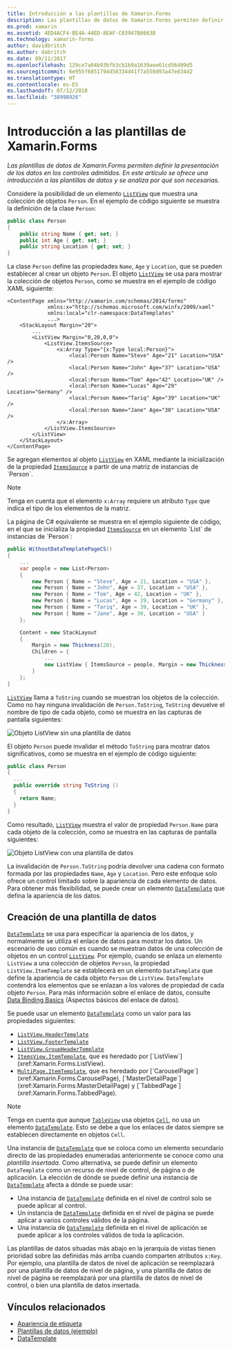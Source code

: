 ```yaml
---
title: Introducción a las plantillas de Xamarin.Forms
description: Las plantillas de datos de Xamarin.Forms permiten definir la presentación de los datos en los controles admitidos. En este artículo se ofrece una introducción a las plantillas de datos y se analiza por qué son necesarias.
ms.prod: xamarin
ms.assetid: 4ED4ACF4-BE4A-44ED-8EAF-C03947B8663B
ms.technology: xamarin-forms
author: davidbritch
ms.author: dabritch
ms.date: 09/11/2017
ms.openlocfilehash: 129ce7a04b93bfb3cb1b9a1639aee61cd56d09d5
ms.sourcegitcommit: 6e955f6851794d58334d41f7a550d93a47e834d2
ms.translationtype: HT
ms.contentlocale: es-ES
ms.lasthandoff: 07/12/2018
ms.locfileid: "38998926"
---
```

# <a name="introduction-to-xamarinforms-data-templates"></a>Introducción a las plantillas de Xamarin.Forms

_Las plantillas de datos de Xamarin.Forms permiten definir la presentación de los datos en los controles admitidos. En este artículo se ofrece una introducción a las plantillas de datos y se analiza por qué son necesarias._

Considere la posibilidad de un elemento [`ListView`](xref:Xamarin.Forms.ListView) que muestra una colección de objetos `Person`. En el ejemplo de código siguiente se muestra la definición de la clase `Person`:

```csharp
public class Person
{
    public string Name { get; set; }
    public int Age { get; set; }
    public string Location { get; set; }
}
```

La clase `Person` define las propiedades `Name`, `Age` y `Location`, que se pueden establecer al crear un objeto `Person`. El objeto [`ListView`](xref:Xamarin.Forms.ListView) se usa para mostrar la colección de objetos `Person`, como se muestra en el ejemplo de código XAML siguiente:

```xaml
<ContentPage xmlns="http://xamarin.com/schemas/2014/forms"
             xmlns:x="http://schemas.microsoft.com/winfx/2009/xaml"
             xmlns:local="clr-namespace:DataTemplates"
             ...>
    <StackLayout Margin="20">
        ...
        <ListView Margin="0,20,0,0">
            <ListView.ItemsSource>
                <x:Array Type="{x:Type local:Person}">
                    <local:Person Name="Steve" Age="21" Location="USA" />
                    <local:Person Name="John" Age="37" Location="USA" />
                    <local:Person Name="Tom" Age="42" Location="UK" />
                    <local:Person Name="Lucas" Age="29" Location="Germany" />
                    <local:Person Name="Tariq" Age="39" Location="UK" />
                    <local:Person Name="Jane" Age="30" Location="USA" />
                </x:Array>
            </ListView.ItemsSource>
        </ListView>
    </StackLayout>
</ContentPage>
```

Se agregan elementos al objeto [`ListView`](xref:Xamarin.Forms.ListView) en XAML mediante la inicialización de la propiedad [`ItemsSource`](xref:Xamarin.Forms.ItemsView`1.ItemsSource) a partir de una matriz de instancias de `Person`.

> [!NOTE]
> Tenga en cuenta que el elemento `x:Array` requiere un atributo `Type` que indica el tipo de los elementos de la matriz.

La página de C# equivalente se muestra en el ejemplo siguiente de código, en el que se inicializa la propiedad [`ItemsSource`](xref:Xamarin.Forms.ItemsView`1.ItemsSource) en un elemento `List` de instancias de `Person`:

```csharp
public WithoutDataTemplatePageCS()
{
    ...
    var people = new List<Person>
    {
        new Person { Name = "Steve", Age = 21, Location = "USA" },
        new Person { Name = "John", Age = 37, Location = "USA" },
        new Person { Name = "Tom", Age = 42, Location = "UK" },
        new Person { Name = "Lucas", Age = 29, Location = "Germany" },
        new Person { Name = "Tariq", Age = 39, Location = "UK" },
        new Person { Name = "Jane", Age = 30, Location = "USA" }
    };

    Content = new StackLayout
    {
        Margin = new Thickness(20),
        Children = {
            ...
            new ListView { ItemsSource = people, Margin = new Thickness(0, 20, 0, 0) }
        }
    };
}
```

[`ListView`](xref:Xamarin.Forms.ListView) llama a `ToString` cuando se muestran los objetos de la colección. Como no hay ninguna invalidación de `Person.ToString`, `ToString` devuelve el nombre de tipo de cada objeto, como se muestra en las capturas de pantalla siguientes:

![](introduction-images/no-data-template.png "Objeto ListView sin una plantilla de datos")

El objeto `Person` puede invalidar el método `ToString` para mostrar datos significativos, como se muestra en el ejemplo de código siguiente:

```csharp
public class Person
{
  ...
  public override string ToString ()
  {
    return Name;
  }
}
```

Como resultado, [`ListView`](xref:Xamarin.Forms.ListView) muestra el valor de propiedad `Person.Name` para cada objeto de la colección, como se muestra en las capturas de pantalla siguientes:

![](introduction-images/override-tostring.png "Objeto ListView con una plantilla de datos")

La invalidación de `Person.ToString` podría devolver una cadena con formato formada por las propiedades `Name`, `Age` y `Location`. Pero este enfoque solo ofrece un control limitado sobre la apariencia de cada elemento de datos. Para obtener más flexibilidad, se puede crear un elemento [`DataTemplate`](xref:Xamarin.Forms.DataTemplate) que defina la apariencia de los datos.

## <a name="creating-a-datatemplate"></a>Creación de una plantilla de datos

[`DataTemplate`](xref:Xamarin.Forms.DataTemplate) se usa para especificar la apariencia de los datos, y normalmente se utiliza el enlace de datos para mostrar los datos. Un escenario de uso común es cuando se muestran datos de una colección de objetos en un control [`ListView`](xref:Xamarin.Forms.ListView). Por ejemplo, cuando se enlaza un elemento `ListView` a una colección de objetos `Person`, la propiedad `ListView.ItemTemplate` se establecerá en un elemento `DataTemplate` que define la apariencia de cada objeto `Person` de `ListView`. `DataTemplate` contendrá los elementos que se enlazan a los valores de propiedad de cada objeto `Person`. Para más información sobre el enlace de datos, consulte [Data Binding Basics](~/xamarin-forms/xaml/xaml-basics/data-binding-basics.md) (Aspectos básicos del enlace de datos).

Se puede usar un elemento [`DataTemplate`](xref:Xamarin.Forms.DataTemplate) como un valor para las propiedades siguientes:

- [`ListView.HeaderTemplate`](xref:Xamarin.Forms.ListView.HeaderTemplate)
- [`ListView.FooterTemplate`](xref:Xamarin.Forms.ListView.FooterTemplate)
- [`ListView.GroupHeaderTemplate`](xref:Xamarin.Forms.ListView.GroupHeaderTemplate)
- [`ItemsView.ItemTemplate`](xref:Xamarin.Forms.ItemsView`1), que es heredado por [`ListView`](xref:Xamarin.Forms.ListView).
- [`MultiPage.ItemTemplate`](xref:Xamarin.Forms.MultiPage`1), que es heredado por [`CarouselPage`](xref:Xamarin.Forms.CarouselPage), [`MasterDetailPage`](xref:Xamarin.Forms.MasterDetailPage) y [`TabbedPage`](xref:Xamarin.Forms.TabbedPage).

> [!NOTE]
> Tenga en cuenta que aunque [`TableView`](xref:Xamarin.Forms.TableView) usa objetos [`Cell`](xref:Xamarin.Forms.Cell), no usa un elemento [`DataTemplate`](xref:Xamarin.Forms.DataTemplate). Esto se debe a que los enlaces de datos siempre se establecen directamente en objetos `Cell`.

Una instancia de [`DataTemplate`](xref:Xamarin.Forms.DataTemplate) que se coloca como un elemento secundario directo de las propiedades enumeradas anteriormente se conoce como una *plantilla insertada*. Como alternativa, se puede definir un elemento `DataTemplate` como un recurso de nivel de control, de página o de aplicación. La elección de dónde se puede definir una instancia de [`DataTemplate`](xref:Xamarin.Forms.DataTemplate) afecta a dónde se puede usar:

- Una instancia de [`DataTemplate`](xref:Xamarin.Forms.DataTemplate) definida en el nivel de control solo se puede aplicar al control.
- Un instancia de [`DataTemplate`](xref:Xamarin.Forms.DataTemplate) definida en el nivel de página se puede aplicar a varios controles válidos de la página.
- Una instancia de [`DataTemplate`](xref:Xamarin.Forms.DataTemplate) definida en el nivel de aplicación se puede aplicar a los controles válidos de toda la aplicación.

Las plantillas de datos situadas más abajo en la jerarquía de vistas tienen prioridad sobre las definidas más arriba cuando comparten atributos `x:Key`. Por ejemplo, una plantilla de datos de nivel de aplicación se reemplazará por una plantilla de datos de nivel de página, y una plantilla de datos de nivel de página se reemplazará por una plantilla de datos de nivel de control, o bien una plantilla de datos insertada.


## <a name="related-links"></a>Vínculos relacionados

- [Apariencia de etiqueta](~/xamarin-forms/user-interface/listview/customizing-cell-appearance.md)
- [Plantillas de datos (ejemplo)](https://developer.xamarin.com/samples/xamarin-forms/templates/datatemplates/)
- [DataTemplate](xref:Xamarin.Forms.DataTemplate)
